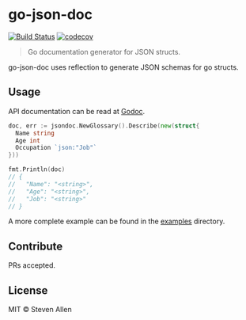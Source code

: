 # go-json-doc

[![Build Status](https://travis-ci.org/Stebalien/go-libp2p-gostream.svg?branch=master)](https://travis-ci.org/hsanjuan/go-libp2p-gostream)
[![codecov](https://codecov.io/gh/Stebalien/go-libp2p-gostream/branch/master/graph/badge.svg)](https://codecov.io/gh/hsanjuan/go-libp2p-gostream)

> Go documentation generator for JSON structs.

go-json-doc uses reflection to generate JSON schemas for go structs.

## Usage

API documentation can be read at [Godoc](https://godoc.org/github.com/Stebalien/go-json-doc).

```go
doc, err := jsondoc.NewGlossary().Describe(new(struct{
  Name string
  Age int
  Occupation `json:"Job"`
}))

fmt.Println(doc)
// {
//   "Name": "<string>",
//   "Age": "<string>",
//   "Job": "<string>"
// }
```

A more complete example can be found in the
[examples](://github.com/Stebalien/go-json-doc/branch/master/example/)
directory.

## Contribute

PRs accepted.

## License

MIT © Steven Allen
